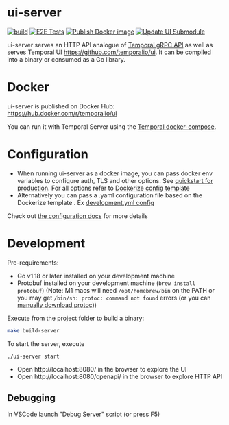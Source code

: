 
# ui-server 

[![build](https://github.com/temporalio/ui-server/actions/workflows/test.yml/badge.svg)](https://github.com/temporalio/ui-server/actions/workflows/test.yml)
[![E2E Tests](https://github.com/temporalio/ui-server/actions/workflows/e2e.yml/badge.svg)](https://github.com/temporalio/ui-server/actions/workflows/e2e.yml)
[![Publish Docker image](https://github.com/temporalio/ui-server/actions/workflows/docker.yml/badge.svg)](https://github.com/temporalio/ui-server/actions/workflows/docker.yml)
[![Update UI Submodule](https://github.com/temporalio/ui-server/actions/workflows/update-ui.yml/badge.svg)](https://github.com/temporalio/ui-server/actions/workflows/update-ui.yml)

ui-server serves an HTTP API analogue of [Temporal gRPC API](https://github.com/temporalio/api) as well as serves Temporal UI https://github.com/temporalio/ui. It can be compiled into a binary or consumed as a Go library.

# Docker

ui-server is published on Docker Hub: https://hub.docker.com/r/temporalio/ui

You can run it with Temporal Server using the [Temporal docker-compose](https://github.com/temporalio/docker-compose/blob/main/docker-compose.yml).

# Configuration

- When running ui-server as a docker image, you can pass docker env variables to configure auth, TLS and other options. See [quickstart for production](https://github.com/temporalio/ui-server/tree/main/docker#quickstart-for-production). For all options refer to [Dockerize config template](https://github.com/temporalio/ui-server/blob/main/docker/config_template.yaml)
- Alternatively you can pass a .yaml configuration file based on the Dockerize template . Ex [development.yml config](https://github.com/temporalio/ui-server/tree/main/config)

Check out [the configuration docs](https://docs.temporal.io/references/ui-configuration) for more details

# Development

Pre-requirements:
 - Go v1.18 or later installed on your development machine
 - Protobuf installed on your development machine (`brew install protobuf`) (Note: M1 macs will need `/opt/homebrew/bin` on the PATH or you may get `/bin/sh: protoc: command not found` errors (or you can [manually download protoc](http://google.github.io/proto-lens/installing-protoc.html)))

Execute from the project folder to build a binary:
``` bash
make build-server
```

To start the server, execute
```
./ui-server start
```

- Open http://localhost:8080/ in the browser to explore the UI
- Open http://localhost:8080/openapi/ in the browser to explore HTTP API

## Debugging

In VSCode launch "Debug Server" script (or press F5)
